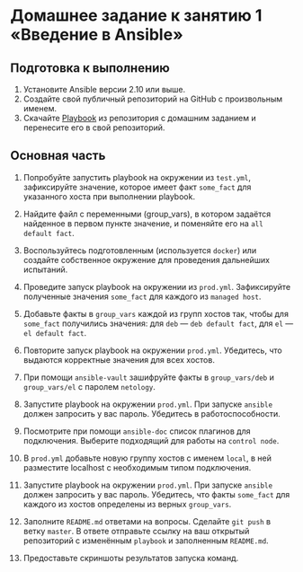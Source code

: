 # Домашнее задание к занятию 1 «Введение в Ansible»

## Подготовка к выполнению

1. Установите Ansible версии 2.10 или выше.
2. Создайте свой публичный репозиторий на GitHub с произвольным именем.
3. Скачайте [Playbook](./playbook/) из репозитория с домашним заданием и перенесите его в свой репозиторий.

## Основная часть

1. Попробуйте запустить playbook на окружении из `test.yml`, зафиксируйте значение, которое имеет факт `some_fact` для указанного хоста при выполнении playbook.



2. Найдите файл с переменными (group_vars), в котором задаётся найденное в первом пункте значение, и поменяйте его на `all default fact`.



3. Воспользуйтесь подготовленным (используется `docker`) или создайте собственное окружение для проведения дальнейших испытаний.



4. Проведите запуск playbook на окружении из `prod.yml`. Зафиксируйте полученные значения `some_fact` для каждого из `managed host`.



5. Добавьте факты в `group_vars` каждой из групп хостов так, чтобы для `some_fact` получились значения: для `deb` — `deb default fact`, для `el` — `el default fact`.
6.  Повторите запуск playbook на окружении `prod.yml`. Убедитесь, что выдаются корректные значения для всех хостов.



7. При помощи `ansible-vault` зашифруйте факты в `group_vars/deb` и `group_vars/el` с паролем `netology`.



8. Запустите playbook на окружении `prod.yml`. При запуске `ansible` должен запросить у вас пароль. Убедитесь в работоспособности.



9. Посмотрите при помощи `ansible-doc` список плагинов для подключения. Выберите подходящий для работы на `control node`.



10. В `prod.yml` добавьте новую группу хостов с именем  `local`, в ней разместите localhost с необходимым типом подключения.
11. Запустите playbook на окружении `prod.yml`. При запуске `ansible` должен запросить у вас пароль. Убедитесь, что факты `some_fact` для каждого из хостов определены из верных `group_vars`.



12. Заполните `README.md` ответами на вопросы. Сделайте `git push` в ветку `master`. В ответе отправьте ссылку на ваш открытый репозиторий с изменённым `playbook` и заполненным `README.md`.
13. Предоставьте скриншоты результатов запуска команд.

